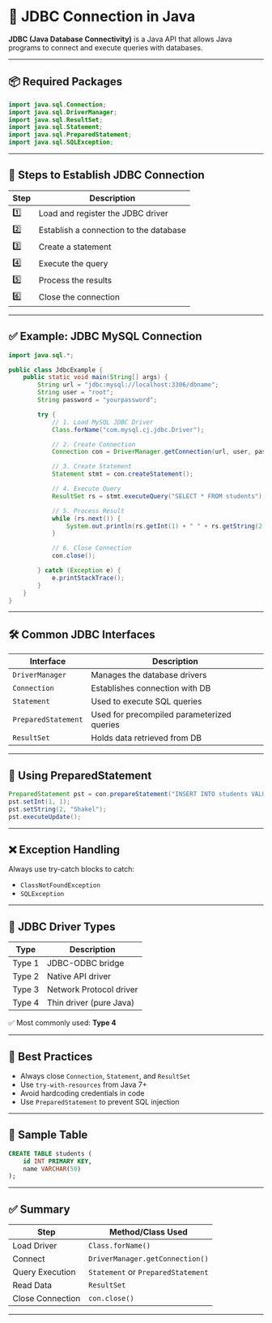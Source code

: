 
# 🔗 JDBC Connection in Java

**JDBC (Java Database Connectivity)** is a Java API that allows Java programs to connect and execute queries with databases.

---

## 📦 Required Packages

```java
import java.sql.Connection;
import java.sql.DriverManager;
import java.sql.ResultSet;
import java.sql.Statement;
import java.sql.PreparedStatement;
import java.sql.SQLException;
```

---

## 🔄 Steps to Establish JDBC Connection

| Step | Description                                |
|------|--------------------------------------------|
| 1️⃣   | Load and register the JDBC driver          |
| 2️⃣   | Establish a connection to the database     |
| 3️⃣   | Create a statement                         |
| 4️⃣   | Execute the query                          |
| 5️⃣   | Process the results                        |
| 6️⃣   | Close the connection                       |

---

## ✅ Example: JDBC MySQL Connection

```java
import java.sql.*;

public class JdbcExample {
    public static void main(String[] args) {
        String url = "jdbc:mysql://localhost:3306/dbname";
        String user = "root";
        String password = "yourpassword";

        try {
            // 1. Load MySQL JDBC Driver
            Class.forName("com.mysql.cj.jdbc.Driver");

            // 2. Create Connection
            Connection con = DriverManager.getConnection(url, user, password);

            // 3. Create Statement
            Statement stmt = con.createStatement();

            // 4. Execute Query
            ResultSet rs = stmt.executeQuery("SELECT * FROM students");

            // 5. Process Result
            while (rs.next()) {
                System.out.println(rs.getInt(1) + " " + rs.getString(2));
            }

            // 6. Close Connection
            con.close();

        } catch (Exception e) {
            e.printStackTrace();
        }
    }
}
```

---

## 🛠️ Common JDBC Interfaces

| Interface        | Description                              |
|------------------|------------------------------------------|
| `DriverManager`  | Manages the database drivers              |
| `Connection`     | Establishes connection with DB            |
| `Statement`      | Used to execute SQL queries               |
| `PreparedStatement` | Used for precompiled parameterized queries |
| `ResultSet`      | Holds data retrieved from DB              |

---

## 🧪 Using PreparedStatement

```java
PreparedStatement pst = con.prepareStatement("INSERT INTO students VALUES (?, ?)");
pst.setInt(1, 1);
pst.setString(2, "Shakel");
pst.executeUpdate();
```

---

## ❌ Exception Handling

Always use try-catch blocks to catch:
- `ClassNotFoundException`
- `SQLException`

---

## 📌 JDBC Driver Types

| Type | Description                      |
|------|----------------------------------|
| Type 1 | JDBC-ODBC bridge                |
| Type 2 | Native API driver               |
| Type 3 | Network Protocol driver         |
| Type 4 | Thin driver (pure Java)         |

✅ Most commonly used: **Type 4**

---

## 🧹 Best Practices

- Always close `Connection`, `Statement`, and `ResultSet`
- Use `try-with-resources` from Java 7+
- Avoid hardcoding credentials in code
- Use `PreparedStatement` to prevent SQL injection

---

## 📝 Sample Table

```sql
CREATE TABLE students (
    id INT PRIMARY KEY,
    name VARCHAR(50)
);
```

---

## ✅ Summary

| Step             | Method/Class Used               |
|------------------|----------------------------------|
| Load Driver      | `Class.forName()`               |
| Connect          | `DriverManager.getConnection()` |
| Query Execution  | `Statement` or `PreparedStatement` |
| Read Data        | `ResultSet`                     |
| Close Connection | `con.close()`                   |

---
